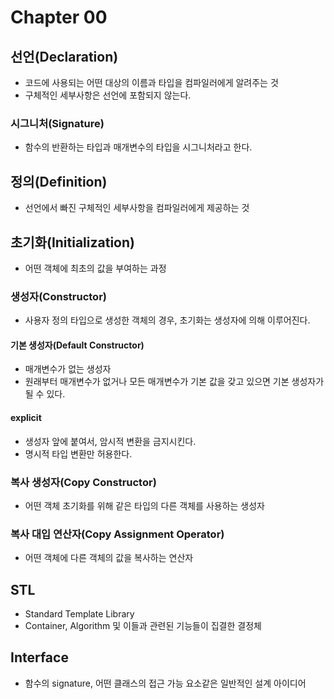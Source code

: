 # Chapter 00

## 선언(Declaration)
- 코드에 사용되는 어떤 대상의 이름과 타입을 컴파일러에게 알려주는 것
- 구체적인 세부사항은 선언에 포함되지 않는다.

### 시그니처(Signature)
- 함수의 반환하는 타입과 매개변수의 타입을 시그니처라고 한다.

## 정의(Definition)
- 선언에서 빠진 구체적인 세부사항을 컴파일러에게 제공하는 것

## 초기화(Initialization)
- 어떤 객체에 최초의 값을 부여하는 과정

### 생성자(Constructor)
- 사용자 정의 타입으로 생성한 객체의 경우, 초기화는 생성자에 의해 이루어진다.

#### 기본 생성자(Default Constructor)
- 매개변수가 없는 생성자
- 원래부터 매개변수가 없거나 모든 매개변수가 기본 값을 갖고 있으면 기본 생성자가 될 수 있다.

#### explicit
- 생성자 앞에 붙여서, 암시적 변환을 금지시킨다.
- 명시적 타입 변환만 허용한다.

### 복사 생성자(Copy Constructor)
- 어떤 객체 초기화를 위해 같은 타입의 다른 객체를 사용하는 생성자

### 복사 대입 연산자(Copy Assignment Operator)
- 어떤 객체에 다른 객체의 값을 복사하는 연산자

## STL 
- Standard Template Library
- Container, Algorithm 및 이들과 관련된 기능들이 집결한 결정체

## Interface
- 함수의 signature, 어떤 클래스의 접근 가능 요소같은 일반적인 설계 아이디어
